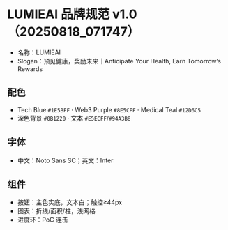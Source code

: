# LUMIEAI 品牌规范 v1.0（20250818_071747）
- 名称：LUMIEAI
- Slogan：预见健康，奖励未来｜Anticipate Your Health, Earn Tomorrow’s Rewards

## 配色
- Tech Blue `#1E5BFF` · Web3 Purple `#8E5CFF` · Medical Teal `#12D6C5`
- 深色背景 `#0B1220` · 文本 `#E5ECFF`/`#94A3B8`

## 字体
- 中文：Noto Sans SC；英文：Inter

## 组件
- 按钮：主色实底，文本白；触控≥44px
- 图表：折线/面积/柱，浅网格
- 进度环：PoC 连击
